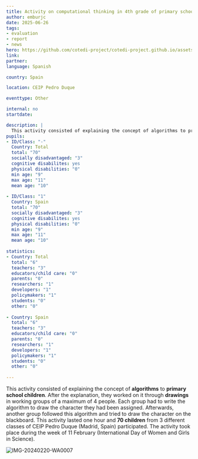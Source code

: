 ```yaml
---
title: Activity on computational thinking in 4th grade of primary school
author: emburjc
date: 2025-06-26
tags: 
- evaluation
- report
- news
hero: https://github.com/cotedi-project/cotedi-project.github.io/assets/85990345/91c4d129-dc3c-4c17-9af0-848b6550a521
link: 
partner: 
language: Spanish

country: Spain

location: CEIP Pedro Duque

eventtype: Other

internal: no
startdate: 

description: |
  This activity consisted of explaining the concept of algorithms to primary school children. After the explanation, they worked on it through drawings in working groups of a maximum of 4 people.
pupils: 
- ID/Class: "-"
  Country: Total
  total: "70"
  socially disadvantaged: "3"
  cognitive disabilites: yes
  physical disabilities: "0"
  min age: "9"
  max age: "11"
  mean age: "10"
  
- ID/Class: "1"
  Country: Spain
  total: "70"
  socially disadvantaged: "3"
  cognitive disabilites: yes
  physical disabilities: "0"
  min age: "9"
  max age: "11"
  mean age: "10"
  
statistics: 
- Country: Total
  total: "6"
  teachers: "3"
  educators/child care: "0"
  parents: "0"
  researchers: "1"
  developers: "1"
  policymakers: "1"
  students: "0"
  other: "0"
  
- Country: Spain
  total: "6"
  teachers: "3"
  educators/child care: "0"
  parents: "0"
  researchers: "1"
  developers: "1"
  policymakers: "1"
  students: "0"
  other: "0"
  
---
```


This activity consisted of explaining the concept of **algorithms** to **primary school children**. After the explanation, they worked on it through **drawings** in working groups of a maximum of 4 people. Each group had to write the algorithm to draw the character they had been assigned. Afterwards, another group followed this algorithm and tried to draw the character on the blackboard.
This activity lasted one hour and **70 children** from 3 different classes of CEIP Pedro Duque (Madrid, Spain) participated. 
The activity took place during the week of 11 February (International Day of Women and Girls in Science).

![IMG-20240220-WA0007](https://github.com/cotedi-project/cotedi-project.github.io/assets/85990345/b0808cf2-990d-41de-982f-5d5e5ad7d4d5)
